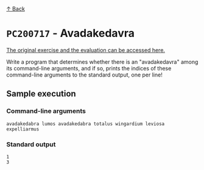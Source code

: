 [↑ Back](../../README.md)

# `PC200717` - Avadakedavra

[The original exercise and the evaluation can be accessed here.](https://progcont.hu/progcont/100104?pid=200717)

Write a program that determines whether there is an "avadakedavra" among its command-line arguments, and if so, prints the indices of these command-line arguments to the standard output, one per line!

## Sample execution

### Command-line arguments

```
avadakedabra lumos avadakedabra totalus wingardium leviosa expelliarmus
```

### Standard output

```
1
3
```
